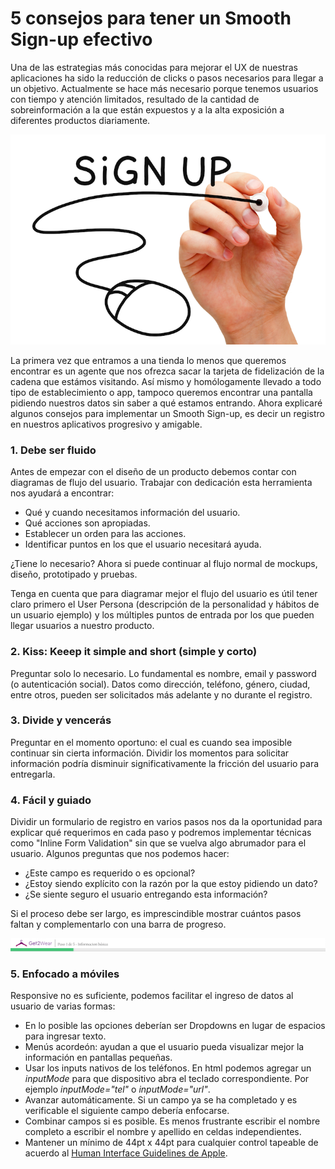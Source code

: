 <meta name="date" content="2019-4-21" />
<meta name="image" content="https://github.com/cjortegon/camiloortegon-public/raw/master/seo/sign-up.png" />
<meta name="language" content="es" />
<meta name="tags" content="design,apps,ux" />

# 5 consejos para tener un Smooth Sign-up efectivo

Una de las estrategias más conocidas para mejorar el UX de nuestras aplicaciones ha sido la reducción de clicks o pasos necesarios para llegar a un objetivo. Actualmente se hace más necesario porque tenemos usuarios con tiempo y atención limitados, resultado de la cantidad de sobreinformación a la que están expuestos y a la alta exposición a diferentes productos diariamente.

![50;;](https://github.com/cjortegon/camiloortegon-public/raw/master/post/2019/media/sign-up-route.png)

La primera vez que entramos a una tienda lo menos que queremos encontrar es un agente que nos ofrezca sacar la tarjeta de fidelización de la cadena que estámos visitando. Así mismo y homólogamente llevado a todo tipo de establecimiento o app, tampoco queremos encontrar una pantalla pidiendo nuestros datos sin saber a qué estamos entrando. Ahora explicaré algunos consejos para implementar un Smooth Sign-up, es decir un registro en nuestros aplicativos progresivo y amigable.

### 1. Debe ser fluido

Antes de empezar con el diseño de un producto debemos contar con diagramas de flujo del usuario. Trabajar con dedicación esta herramienta nos ayudará a encontrar:
* Qué y cuando necesitamos información del usuario.
* Qué acciones son apropiadas.
* Establecer un orden para las acciones.
* Identificar puntos en los que el usuario necesitará ayuda.

¿Tiene lo necesario? Ahora si puede continuar al flujo normal de mockups, diseño, prototipado y pruebas.

Tenga en cuenta que para diagramar mejor el flujo del usuario es útil tener claro primero el User Persona (descripción de la personalidad y hábitos de un usuario ejemplo) y los múltiples puntos de entrada por los que pueden llegar usuarios a nuestro producto.

### 2. Kiss: Keeep it simple and short (simple y corto)

Preguntar solo lo necesario. Lo fundamental es nombre, email y password (o autenticación social). Datos como dirección, teléfono, género, ciudad, entre otros, pueden ser solicitados más adelante y no durante el registro.

### 3. Divide y vencerás

Preguntar en el momento oportuno: el cual es cuando sea imposible continuar sin cierta información. Dividir los momentos para solicitar información podría disminuir significativamente la fricción del usuario para entregarla.

### 4. Fácil y guiado

Dividir un formulario de registro en varios pasos nos da la oportunidad para explicar qué requerimos en cada paso y podremos implementar técnicas como "Inline Form Validation" sin que se vuelva algo abrumador para el usuario. Algunos preguntas que nos podemos hacer:
* ¿Este campo es requerido o es opcional?
* ¿Estoy siendo explícito con la razón por la que estoy pidiendo un dato?
* ¿Se siente seguro el usuario entregando esta información?

Si el proceso debe ser largo, es imprescindible mostrar cuántos pasos faltan y complementarlo con una barra de progreso.

![;;](https://github.com/cjortegon/camiloortegon-public/raw/master/post/2019/media/progress-bar-get2wear.png)

### 5. Enfocado a móviles

Responsive no es suficiente, podemos facilitar el ingreso de datos al usuario de varias formas:
* En lo posible las opciones deberían ser Dropdowns en lugar de espacios para ingresar texto.
* Menús acordeón: ayudan a que el usuario pueda visualizar mejor la información en pantallas pequeñas.
* Usar los inputs nativos de los teléfonos. En html podemos agregar un _inputMode_ para que dispositivo abra el teclado correspondiente. Por ejemplo _inputMode="tel"_ o _inputMode="url"_.
* Avanzar automáticamente. Si un campo ya se ha completado y es verificable el siguiente campo debería enfocarse.
* Combinar campos si es posible. Es menos frustrante escribir el nombre completo a escribir el nombre y apellido en celdas independientes.
* Mantener un mínimo de 44pt x 44pt para cualquier control tapeable de acuerdo al [Human Interface Guidelines de Apple](https://developer.apple.com/design/human-interface-guidelines/ios/visual-design/adaptivity-and-layout/).